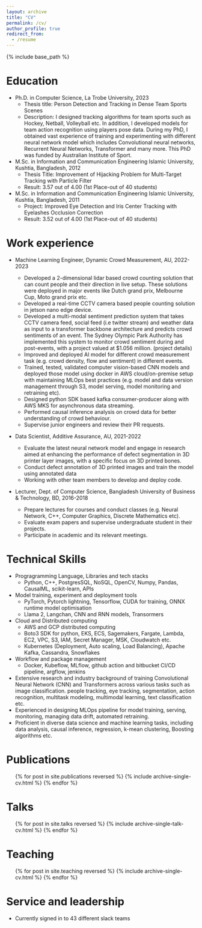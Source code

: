 ```yaml
---
layout: archive
title: "CV"
permalink: /cv/
author_profile: true
redirect_from:
  - /resume
---
```


{% include base_path %}

Education
======
* Ph.D. in Computer Science, La Trobe University, 2023
  * Thesis title: Person Detection and Tracking in Dense Team Sports Scenes
  * Description: I designed tracking algorithms for team sports such as Hockey, Netball,    Volleyball etc. In addition, I developed models for team action recognition using players pose data. During my PhD, I obtained vast experience of training and experimenting with different neural network model which includes Convolutional neural networks, Recurrent Neural Networks, Transformer and many more. This PhD was funded by Australian Institute of Sport.
* M.Sc. in Information and Communication Engineering Islamic University, Kushtia, Bangladesh, 2012
  * Thesis Title: Improvement of Hijacking Problem for Multi-Target Tracking with Particle Filter
  * Result: 3.57 out of 4.00 (1st Place-out of 40 students)
* M.Sc. in Information and Communication Engineering Islamic University, Kushtia, Bangladesh, 2011
  * Project: Improved Eye Detection and Iris Center Tracking with Eyelashes Occlusion Correction
  * Result: 3.52 out of 4.00 (1st Place-out of 40 students)

Work experience
======
* Machine Learning Engineer, Dynamic Crowd Measurement, AU, 2022-2023
  * Developed a 2-dimensional lidar based crowd counting solution that can count people and their direction in live setup. These solutions were deployed in major events like Dutch grand prix, Melbourne Cup, Moto grand prix etc.
  * Developed a real-time CCTV camera based people counting solution in jetson nano edge device.
  * Developed a multi-modal sentiment prediction system that takes CCTV camera feed, social feed (i.e twitter stream) and weather data as input to a transformer backbone architecture and predicts crowd sentiments of an event. The Sydney Olympic Park Authority has implemented this system to monitor crowd sentiment during and post-events, with a project valued at $1.056 million. (project details)
  * Improved and deployed AI model for different crowd measurement task (e.g. crowd density, flow and sentiment) in different events.
  * Trained, tested, validated computer vision-based CNN models and deployed those model using docker in AWS cloud/on-premise setup with maintaining MLOps best practices (e.g. model and data version management through S3, model serving, model monitoring and retraining etc).
  * Designed python SDK based kafka consumer-producer along with AWS MKS for asynchronous data streaming.
  * Performed causal inference analysis on crowd data for better understanding of crowd behaviour. 
  * Supervise junior engineers and review their PR requests.

* Data Scientist, Additive Assurance, AU, 2021-2022
  * Evaluate the latest neural network model and engage in research aimed at enhancing the performance of defect segmentation in 3D printer layer images, with a specific focus on 3D printed bones.
  * Conduct defect annotation of 3D printed images and train the model using annotated data
  * Working with other team members to develop and deploy code.

* Lecturer, Dept. of Computer Science, Bangladesh University of Business & Technology, BD, 2016-2018
  * Prepare lectures for courses and conduct classes (e.g. Neural Network, C++, Computer Graphics, Discrete Mathematics etc).
  * Evaluate exam papers and supervise undergraduate student in their projects.
  * Participate in academic and its relevant meetings.

  
Technical Skills
======

* Progragramming Language, Libraries and tech stacks
  * Python, C++, PostgresSQL, NoSQL, OpenCV, Numpy, Pandas, CausalML, scikit-learn, APIs
* Model training, experiment and deployment tools
  * PyTorch, Pytorch lightning, Tensorflow, CUDA for training, ONNX runtime model optimisation
  * Llama 2, Langchan, CNN and RNN models, Transormers
* Cloud and Distributed computing
  * AWS and GCP distributed computing
  * Boto3 SDK for python, EKS, ECS, Sagemakers, Fargate, Lambda, EC2, VPC, S3, IAM, Secret Manager, MSK, Cloudwatch etc.  
  * Kubernetes (Deployment, Auto scaling, Load Balancing), Apache Kafka, Cassandra, Snowflakes
* Workflow and package management
  * Docker, Kubeflow, MLflow, github action and bitbucket CI/CD pipeline, argflow, jenkins
* Extensive research and industry background of training Convolutional Neural Network (CNN) and Transformers across various tasks such as image classification. people tracking, eye tracking, segmentation, action recognition, multitask modeling, multimodal learning, text classification etc.
* Experienced in designing MLOps pipeline for model training, serving, monitoring, managing data drift, automated retraining.
* Proficient in diverse data science and machine learning tasks, including data analysis, causal inference, regression, k-mean clustering, Boosting algorithms etc.

Publications
======
  <ul>{% for post in site.publications reversed %}
    {% include archive-single-cv.html %}
  {% endfor %}</ul>
  
Talks
======
  <ul>{% for post in site.talks reversed %}
    {% include archive-single-talk-cv.html  %}
  {% endfor %}</ul>
  
Teaching
======
  <ul>{% for post in site.teaching reversed %}
    {% include archive-single-cv.html %}
  {% endfor %}</ul>
  
Service and leadership
======
* Currently signed in to 43 different slack teams
